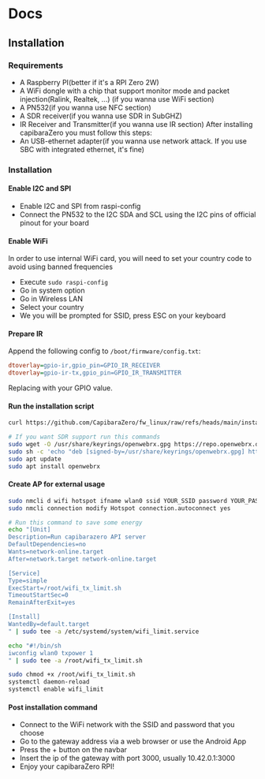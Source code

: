 # Docs

## Installation

### Requirements
- A Raspberry PI(better if it's a RPI Zero 2W)
- A WiFi dongle with a chip that support monitor mode and packet injection(Ralink, Realtek, ...) (if you wanna use WiFi section)
- A PN532(if you wanna use NFC section)
- A SDR receiver(if you wanna use SDR in SubGHZ)
- IR Receiver and Transmitter(if you wanna use IR section)
After installing capibaraZero you must follow this steps:
- An USB-ethernet adapter(if you wanna use network attack. If you use SBC with integrated ethernet, it's fine)

### Installation

#### Enable I2C and SPI

- Enable I2C and SPI from raspi-config
- Connect the PN532 to the I2C SDA and SCL using the I2C pins of official pinout for your board

#### Enable WiFi

In order to use internal WiFi card, you will need to set your country code to avoid using banned frequencies

- Execute `sudo raspi-config`
- Go in system option
- Go in Wireless LAN
- Select your country
- We you will be prompted for SSID, press ESC on your keyboard

#### Prepare IR

Append the following config to `/boot/firmware/config.txt`:

```ini
dtoverlay=gpio-ir,gpio_pin=GPIO_IR_RECEIVER
dtoverlay=gpio-ir-tx,gpio_pin=GPIO_IR_TRANSMITTER
```

Replacing with your GPIO value.

#### Run the installation script

```bash
curl https://github.com/CapibaraZero/fw_linux/raw/refs/heads/main/install.sh | sh

# If you want SDR support run this commands
sudo wget -O /usr/share/keyrings/openwebrx.gpg https://repo.openwebrx.de/openwebrx.gpg
sudo sh -c 'echo "deb [signed-by=/usr/share/keyrings/openwebrx.gpg] https://repo.openwebrx.de/debian/ experimental main" > /etc/apt/sources.list.d/openwebrx-experimental.list'
sudo apt update
sudo apt install openwebrx
```

#### Create AP for external usage

```bash
sudo nmcli d wifi hotspot ifname wlan0 ssid YOUR_SSID password YOUR_PASSWORD
sudo nmcli connection modify Hotspot connection.autoconnect yes

# Run this command to save some energy
echo "[Unit]
Description=Run capibarazero API server
DefaultDependencies=no
Wants=network-online.target
After=network.target network-online.target

[Service]
Type=simple
ExecStart=/root/wifi_tx_limit.sh
TimeoutStartSec=0
RemainAfterExit=yes

[Install]
WantedBy=default.target
" | sudo tee -a /etc/systemd/system/wifi_limit.service

echo "#!/bin/sh
iwconfig wlan0 txpower 1
" | sudo tee -a /root/wifi_tx_limit.sh

sudo chmod +x /root/wifi_tx_limit.sh
systemctl daemon-reload
systemctl enable wifi_limit
```

#### Post installation command

- Connect to the WiFi network with the SSID and password that you choose
- Go to the gateway address via a web browser or use the Android App
- Press the + button on the navbar
- Insert the ip of the gateway with port 3000, usually 10.42.0.1:3000
- Enjoy your capibaraZero RPI!